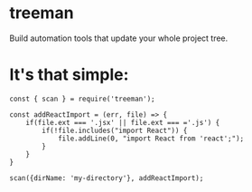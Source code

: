 # treeman
Build automation tools that update your whole project tree.


# It's that simple:
```
const { scan } = require('treeman');

const addReactImport = (err, file) => {
    if(file.ext === '.jsx' || file.ext === ='.js') {
        if(!file.includes("import React")) {
            file.addLine(0, "import React from 'react';");
        }
    }
}

scan({dirName: 'my-directory'}, addReactImport);
```
